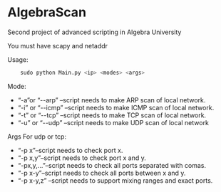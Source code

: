 # AlgebraScan
Second project of advanced scripting in Algebra University

You must have scapy and netaddr

Usage: 
```py 
    sudo python Main.py <ip> <modes> <args>
```


Mode:
<ul>
    <li>“-a”or “--arp” –script needs to make ARP scan of local network.</li>
    <li>“-i” or “--icmp” –script needs to make ICMP scan of local network.</li>
    <li>“-t” or “--tcp” –script needs to make TCP scan of local network.</li>
    <li>“-u” or “--udp” –script needs to make UDP scan of local network</li>
</ul>

Args For udp or tcp:

<ul>
    <li>“-p x”–script needs to check port x.</li>
    <li>“-p x,y”–script needs to check port x and y.</li>
    <li>“-px,y,...”–script needs to check all ports separated with comas.</li>
    <li>“-p x-y”–script needs to check all ports between x and y.</li>
    <li>“-p x-y,z” –script needs to support mixing ranges and exact ports.</li>
</ul>
